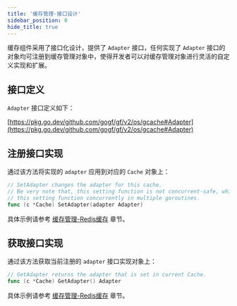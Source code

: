 ```yaml
---
title: '缓存管理-接口设计'
sidebar_position: 0
hide_title: true
---
```


缓存组件采用了接口化设计，提供了 `Adapter` 接口，任何实现了 `Adapter` 接口的对象均可注册到缓存管理对象中，使得开发者可以对缓存管理对象进行灵活的自定义实现和扩展。

## 接口定义

`Adapter` 接口定义如下：

[https://pkg.go.dev/github.com/gogf/gf/v2/os/gcache#Adapter](https://pkg.go.dev/github.com/gogf/gf/v2/os/gcache#Adapter)

## 注册接口实现

通过该方法将实现的 `adapter` 应用到对应的 `Cache` 对象上：

```go
// SetAdapter changes the adapter for this cache.
// Be very note that, this setting function is not concurrent-safe, which means you should not call
// this setting function concurrently in multiple goroutines.
func (c *Cache) SetAdapter(adapter Adapter)
```

具体示例请参考 [缓存管理-Redis缓存](/docs/核心组件/缓存管理/缓存管理-Redis缓存) 章节。

## 获取接口实现

通过该方法获取当前注册的 `adapter` 接口实现对象上：

```go
// GetAdapter returns the adapter that is set in current Cache.
func (c *Cache) GetAdapter() Adapter
```

具体示例请参考 [缓存管理-Redis缓存](/docs/核心组件/缓存管理/缓存管理-Redis缓存) 章节。